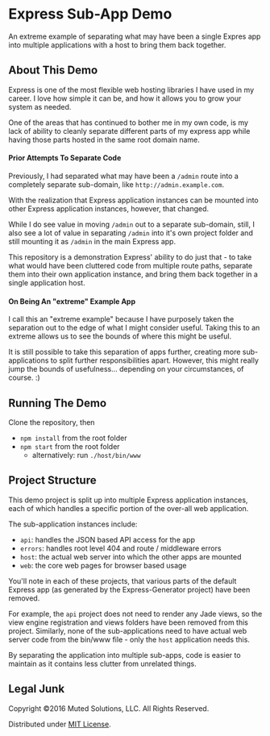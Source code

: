 # Express Sub-App Demo

An extreme example of separating what may have been a single Expres app
into multiple applications with a host to bring them back together.

## About This Demo

Express is one of the most flexible web hosting libraries I have used in
my career. I love how simple it can be, and how it allows you to grow your
system as needed. 

One of the areas that has continued to bother me in my own code, is my
lack of ability to cleanly separate different parts of my express app while
having those parts hosted in the same root domain name. 

#### Prior Attempts To Separate Code

Previously, I had separated what may have been a `/admin` route into a 
completely separate sub-domain, like `http://admin.example.com`. 

With the realization that Express application instances can be mounted into
other Express application instances, however, that changed. 

While I do see value in moving `/admin` out to a separate sub-domain, still,
I also see a lot of value in separating `/admin` into it's own project folder
and still mounting it as `/admin` in the main Express app.

This repository is a demonstration Express' ability to do just that - to take
what would have been cluttered code from multiple route paths, separate them
into their own application instance, and bring them back together in a single
application host. 

#### On Being An "extreme" Example App

I call this an "extreme example" because I have purposely taken the separation
out to the edge of what I might consider useful. Taking this to an extreme allows
us to see the bounds of where this might be useful. 

It is still possible to take this separation of apps further, creating more
sub-applications to split further responsibilities apart. However, this might
really jump the bounds of usefulness... depending on your circumstances, of
course. :)

## Running The Demo

Clone the repository, then 

* `npm install` from the root folder
* `npm start` from the root folder
  * alternatively: run `./host/bin/www` 

## Project Structure

This demo project is split up into multiple Express application instances,
each of which handles a specific portion of the over-all web application.

The sub-application instances include:

* `api`: handles the JSON based API access for the app
* `errors`: handles root level 404 and route / middleware errors
* `host`: the actual web server into which the other apps are mounted
* `web`: the core web pages for browser based usage

You'll note in each of these projects, that various parts of the default
Express app (as generated by the Express-Generator project) have been removed.

For example, the `api` project does not need to render any Jade views, so the
view engine registration and views folders have been removed from this project.
Similarly, none of the sub-applications need to have actual web server code
from the bin/www file - only the `host` application needs this. 

By separating the application into multiple sub-apps, code is easier to
maintain as it contains less clutter from unrelated things. 

## Legal Junk

Copyright &copy;2016 Muted Solutions, LLC. All Rights Reserved.

Distributed under [MIT License](http://mutedsolutions.mit-license.org).
